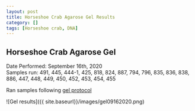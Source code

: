 ```yaml
---
layout: post
title: Horseshoe Crab Agarose Gel Results
category: []
tags: [Horseshoe crab, DNA]
---
```

## Horseshoe Crab Agarose Gel
Date Performed: September 16th, 2020\
Samples run: 491, 445, 444-1, 425, 818, 824, 887, 794, 796, 835, 836, 838, 886, 447, 448, 449, 450, 452, 453, 454, 455

Ran samples following [gel protocol](https://njameral.github.io/Ameral_Lab_Notebook/Horseshoe-Crab-Gel_Protocol/)

![Gel results]({{ site.baseurl}}/images/gel09162020.png)
